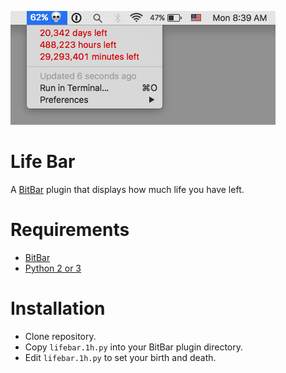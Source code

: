 ![Life Bar Screenshot](https://raw.githubusercontent.com/hachibu/lifebar/master/images/screenshot.png)

# Life Bar

A [BitBar](https://getbitbar.com/) plugin that displays how much life you have left.

# Requirements
- [BitBar](https://getbitbar.com/)
- [Python 2 or 3](https://www.python.org/downloads/)

# Installation
- Clone repository.
- Copy `lifebar.1h.py` into your BitBar plugin directory.
- Edit `lifebar.1h.py` to set your birth and death.
